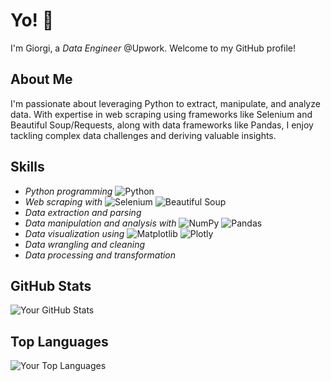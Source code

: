 
# Yo! 👋
I'm Giorgi, a *Data Engineer* @Upwork. Welcome to my GitHub profile! 

## About Me
I'm passionate about leveraging Python to extract, manipulate, and analyze data. With expertise in web scraping using frameworks like Selenium and Beautiful Soup/Requests, along with data frameworks like Pandas, I enjoy tackling complex data challenges and deriving valuable insights.

## Skills
- *Python programming* ![Python](https://img.shields.io/badge/-Python-blue?logo=python&logoColor=white&style=flat)
- *Web scraping with* ![Selenium](https://img.shields.io/badge/-Selenium-green?logo=selenium&logoColor=white&style=flat) ![Beautiful Soup](https://img.shields.io/badge/-Beautiful%20Soup-blue?logo=beautifulsoup&logoColor=white&style=flat)
- *Data extraction and parsing*
- *Data manipulation and analysis with* ![NumPy](https://img.shields.io/badge/-NumPy-blue?logo=numpy&logoColor=white&style=flat) ![Pandas](https://img.shields.io/badge/-Pandas-blue?logo=pandas&logoColor=white&style=flat)
- *Data visualization using* ![Matplotlib](https://img.shields.io/badge/-Matplotlib-orange?logo=python&logoColor=white&style=flat) ![Plotly](https://img.shields.io/badge/-Plotly-orange?logo=plotly&logoColor=white&style=flat)
- *Data wrangling and cleaning*
- *Data processing and transformation*

## GitHub Stats
![Your GitHub Stats](https://github-readme-stats.vercel.app/api?username=tserediani&show_icons=true&theme=tokyonight)


## Top Languages
![Your Top Languages](https://github-readme-stats.vercel.app/api/top-langs/?username=tserediani&layout=compact&theme=tokyonight)
